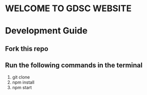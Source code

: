 # WELCOME TO GDSC WEBSITE
# Development Guide
## Fork this repo
## Run the following commands in the terminal
1. git clone <url>
2. npm install
2. npm start

